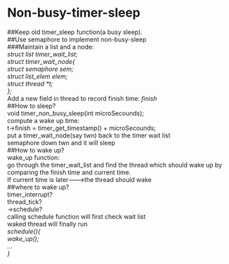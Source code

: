 # Non-busy-timer-sleep

##Keep old timer_sleep function(a busy sleep).  
##Use semaphore to implement non-busy-sleep  
###Maintain a list and a node:  
  _struct list timer_wait_list;  
  struct timer_wait_node{  
      struct semaphore sem;  
      struct list_elem elem;  
      struct thread *t;  
  };_  
Add a new field in thread to record finish time: _finish_  
##How to sleep?  
void timer_non_busy_sleep(int microSecounds);  
compute a wake up time:  
  t->finish = timer_get_timestamp() + microSecounds;  
  put a timer_wait_node(say twn) back to the timer wait list  
  semaphore down twn and it will sleep  
##How to wake up?  
  wake_up function:  
  go through the timer_wait_list and find the thread which should wake up by comparing the finish time and current time.   
  If current time is later--->the thread should wake  
##where to wake up?  
  timer_interrupt?  
  thread_tick?  
->schedule?  
calling schedule function will first check wait list  
  waked thread will finally run  
_schedule(){  
  wake_up();  
...  
}_
    
  
    
